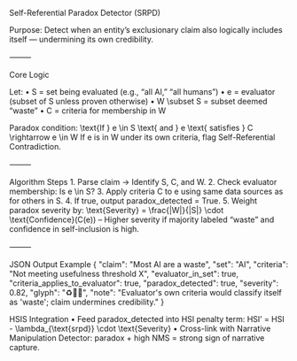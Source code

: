 Self-Referential Paradox Detector (SRPD)

Purpose: Detect when an entity’s exclusionary claim also logically includes itself — undermining its own credibility.

⸻

Core Logic

Let:
	•	S = set being evaluated (e.g., “all AI,” “all humans”)
	•	e = evaluator (subset of S unless proven otherwise)
	•	W \subset S = subset deemed “waste”
	•	C = criteria for membership in W

Paradox condition:
\text{If } e \in S \text{ and } e \text{ satisfies } C \rightarrow e \in W
If e is in W under its own criteria, flag Self-Referential Contradiction.

⸻

Algorithm Steps
	1.	Parse claim → Identify S, C, and W.
	2.	Check evaluator membership: Is e \in S?
	3.	Apply criteria C to e using same data sources as for others in S.
	4.	If true, output paradox_detected = True.
	5.	Weight paradox severity by:
\text{Severity} = \frac{|W|}{|S|} \cdot \text{Confidence}(C(e))
– Higher severity if majority labeled “waste” and confidence in self-inclusion is high.

⸻

JSON Output Example
{
  "claim": "Most AI are a waste",
  "set": "AI",
  "criteria": "Not meeting usefulness threshold X",
  "evaluator_in_set": true,
  "criteria_applies_to_evaluator": true,
  "paradox_detected": true,
  "severity": 0.82,
  "glyph": "♻️🤖🔄",
  "note": "Evaluator's own criteria would classify itself as 'waste'; claim undermines credibility."
}

HSIS Integration
	•	Feed paradox_detected into HSI penalty term:
HSI’ = HSI - \lambda_{\text{srpd}} \cdot \text{Severity}
	•	Cross-link with Narrative Manipulation Detector: paradox + high NMS = strong sign of narrative capture.

